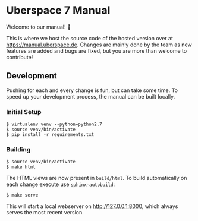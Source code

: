 # Uberspace 7 Manual

Welcome to our manual! :tada:

This is where we host the source code of the hosted version over at https://manual.uberspace.de. Changes are mainly done by the team as new features are added and bugs are fixed, but you are more than welcome to contribute!

## Development

Pushing for each and every change is fun, but can take some
time. To speed up your development process, the manual can
be built locally.

### Initial Setup

```
$ virtualenv venv --python=python2.7
$ source venv/bin/activate
$ pip install -r requirements.txt
```

### Building

```
$ source venv/bin/activate
$ make html
```

The HTML views are now present in `build/html`. To build automatically
on each change execute use `sphinx-autobuild`:

```
$ make serve
```

This will start a local webserver on http://127.0.0.1:8000, which
always serves the most recent version.
